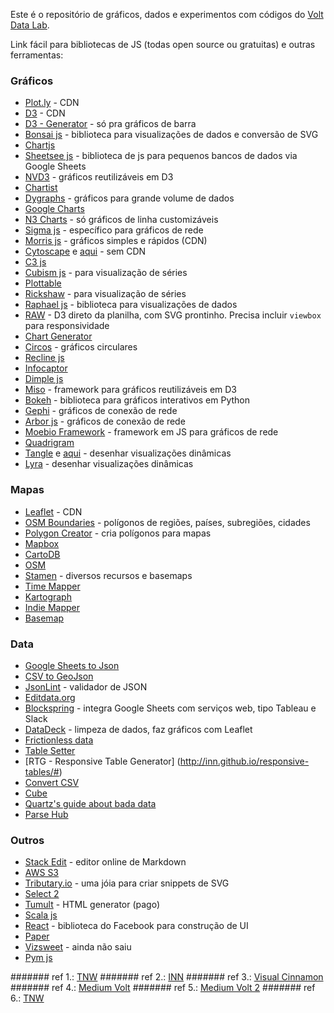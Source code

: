 Este é o repositório de gráficos, dados e experimentos com códigos do [Volt Data Lab](www.voltdata.info).

Link fácil para bibliotecas de JS (todas open source ou gratuitas) e outras ferramentas:

### Gráficos

* [Plot.ly](https://plot.ly/javascript/bar-charts/) - CDN
* [D3](http://d3js.org/) - CDN
* [D3 - Generator](http://d3-generator.com/) - só pra gráficos de barra
* [Bonsai js](https://bonsaijs.org/) - biblioteca para visualizações de dados e conversão de SVG
* [Chartjs](http://www.chartjs.org/)
* [Sheetsee js](http://jlord.us/sheetsee.js/) - biblioteca de js para pequenos bancos de dados via Google Sheets
* [NVD3](http://nvd3.org/) - gráficos reutilizáveis em D3
* [Chartist](http://gionkunz.github.io/chartist-js/)
* [Dygraphs](http://dygraphs.com/) - gráficos para grande volume de dados
* [Google Charts](https://developers.google.com/chart/)
* [N3 Charts](http://n3-charts.github.io/line-chart/#/) - só gráficos de linha customizáveis
* [Sigma js](http://sigmajs.org/) - específico para gráficos de rede
* [Morris js](http://morrisjs.github.io/morris.js/) - gráficos simples e rápidos (CDN)
* [Cytoscape](http://js.cytoscape.org/) e [aqui](http://cytoscape.org/) - sem CDN
* [C3 js](http://c3js.org/)
* [Cubism js](https://square.github.io/cubism/) - para visualização de séries
* [Plottable](http://plottablejs.org/) 
* [Rickshaw](http://code.shutterstock.com/rickshaw/) - para visualização de séries
* [Raphael js](http://raphaeljs.com/) - biblioteca para visualizações de dados
* [RAW](http://raw.densitydesign.org/) - D3 direto da planilha, com SVG prontinho. Precisa incluir `viewbox` para responsividade
* [Chart Generator](http://charts.livegap.com/)
* [Circos](http://mkweb.bcgsc.ca/tableviewer/) - gráficos circulares
* [Recline js](http://okfnlabs.org/recline/)
* [Infocaptor](https://my.infocaptor.com/free_data_visualization.php)
* [Dimple js](http://dimplejs.org/index.html)
* [Miso](http://misoproject.com/d3-chart/) - framework para gráficos reutilizáveis em D3
* [Bokeh](http://bokeh.pydata.org/en/latest/index.html) - biblioteca para gráficos interativos em Python
* [Gephi](http://gephi.org/) - gráficos de conexão de rede
* [Arbor js](http://arborjs.org/) -  gráficos de conexão de rede
* [Moebio Framework](http://moebiolabs.github.io/moebio_framework/) - framework em JS para gráficos de rede
* [Quadrigram](http://www.quadrigram.com/)
* [Tangle](http://worrydream.com/Tangle/) e [aqui](https://github.com/worrydream/Tangle) - desenhar visualizações dinâmicas
* [Lyra](http://idl.cs.washington.edu/projects/lyra/app/) - desenhar visualizações dinâmicas


### Mapas

* [Leaflet](http://leafletjs.com/) - CDN
* [OSM Boundaries](https://osm.wno-edv-service.de/boundaries/) - polígonos de regiões, países, subregiões, cidades
* [Polygon Creator](http://polygons.openstreetmap.fr/index.py) - cria polígonos para mapas
* [Mapbox](https://www.mapbox.com)
* [CartoDB](http://www.cartodb.com/)
* [OSM](https://www.openstreetmap.org)
* [Stamen](http://stamen.com/) - diversos recursos e basemaps
* [Time Mapper](http://timemapper.okfnlabs.org/)
* [Kartograph](http://kartograph.org/)
* [Indie Mapper](http://indiemapper.com/app/)
* [Basemap](http://matplotlib.org/basemap/)


### Data
* [Google Sheets to Json](http://blog.pamelafox.org/2013/06/exporting-google-spreadsheet-as-json.html)
* [CSV to GeoJson](https://github.com/mapbox/geo-googledocs/)
* [JsonLint](http://jsonlint.com/#) - validador de JSON
* [Editdata.org](http://editdata.org/about)
* [Blockspring](https://www.blockspring.com/) - integra Google Sheets com serviços web, tipo Tableau e Slack
* [DataDeck](http://explorer.okfnlabs.org/#start) - limpeza de dados, faz gráficos com Leaflet
* [Frictionless data](http://data.okfn.org/)
* [Table Setter](http://propublica.github.io/table-setter/)
* [RTG - Responsive Table Generator] (http://inn.github.io/responsive-tables/#)
* [Convert CSV](http://www.convertcsv.com/)
* [Cube](http://square.github.io/cube/) 
* [Quartz's guide about bada data](https://github.com/Quartz/bad-data-guide)
* [Parse Hub](https://www.parsehub.com/)

### Outros

* [Stack Edit](https://stackedit.io/editor) - editor online de Markdown
* [AWS S3](http://aws.amazon.com/s3/)
* [Tributary.io](http://tributary.io/) - uma jóia para criar snippets de SVG 
* [Select 2](https://select2.github.io/)
* [Tumult](http://tumult.com/hype/) - HTML generator (pago)
* [Scala js](http://lihaoyi.github.io/hands-on-scala-js/)
* [React](http://facebook.github.io/react/) - biblioteca do Facebook para construção de UI
* [Paper](http://paperjs.org/about/)
* [Vizsweet](http://www.vizsweet.com/) - ainda não saiu
* [Pym js](http://blog.apps.npr.org/pym.js/)


####### ref 1.: [TNW](http://thenextweb.com/dd/2015/06/12/20-best-javascript-chart-libraries/)
####### ref 2.: [INN](http://nerds.inn.org/toolbox/)
####### ref 3.: [Visual Cinnamon](http://www.visualcinnamon.com/)
####### ref 4.: [Medium Volt](https://medium.com/volt-data-lab/26-ferramentas-para-visualiza%C3%A7%C3%A3o-de-dados-avaliadas-pelo-volt-654c5a590497#.7lof0g732)
####### ref 5.: [Medium Volt 2](https://medium.com/volt-data-lab/6-ferramentas-para-extrair-dados-da-internet-avaliadas-pelo-volt-586b6352fdd2#.jbd8yb9a2)
####### ref 6.: [TNW](http://thenextweb.com/apps/2012/09/29/the-best-apps-communities-tools-writers-journalists/)



